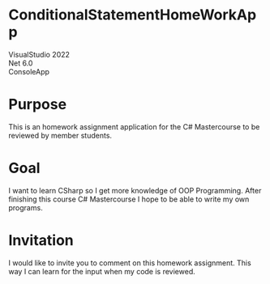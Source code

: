 # ConditionalStatementHomeWorkApp
VisualStudio 2022  
Net 6.0  
ConsoleApp  
# Purpose
This is an homework assignment application for the C# Mastercourse to be reviewed by member students.

# Goal
I want to learn CSharp so I get more knowledge of OOP Programming.
After finishing this course C# Mastercourse I hope to be able to write my own programs.

# Invitation
I would like to invite you to comment on this homework assignment.
This way I can learn for the input when my code is reviewed.
